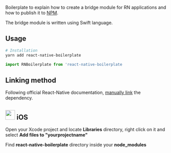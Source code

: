 Boilerplate to explain how to create a bridge module for RN applications and how to publish it to [NPM](https://www.npmjs.com/).

The bridge module is written using Swift language.

## Usage

```bash
# Installation
yarn add react-native-boilerplate
```

```jsx
import RNBoilerplate from 'react-native-boilerplate
```

## Linking method

Following official React-Native documentation, [manually link]() the dependency.

## <img src="https://upload.wikimedia.org/wikipedia/commons/thumb/f/fa/Apple_logo_black.svg/2000px-Apple_logo_black.svg.png" width=30/> iOS

Open your Xcode project and locate **Libraries** directory, right click on it and select **Add files to "yourprojectname"**

Find **react-native-boilerplate** directory inside your **node_modules**